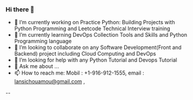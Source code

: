 ### Hi there 👋
* 🔭 I’m currently working on Practice Python: Building Projects with Python Programming and  Leetcode Technical Interview training 
* 🌱 I’m currently learning  DevOps Collection Tools and Skills and Python Programming language 
* 👯 I’m looking to collaborate on any Software Development(Front and Backend) project including  Cloud Computing  and DevOps 
* 🤔 I’m looking for help with any Python Tutorial  and Devops Tutorial 
* 💬 Ask me about ...
* 📫 How to reach me: Mobil : +1-916-912-1555,   email : lansichouamou@gmail.com , 
 
--
